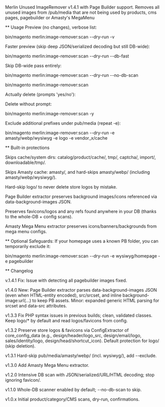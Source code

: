 Merlin Unused ImageRemover v1.4.1 with Page Builder support.
Removes all unused images from /pub/media that are not being used by products, cms pages, pagebuilder or Amasty's MegaMenu

** Usage
Preview (no changes), verbose list:

bin/magento merlin:image-remover:scan --dry-run -v


Faster preview (skip deep JSON/serialized decoding but still DB-wide):

bin/magento merlin:image-remover:scan --dry-run --db-fast


Skip DB-wide pass entirely:

bin/magento merlin:image-remover:scan --dry-run --no-db-scan


bin/magento merlin:image-remover:scan

Actually delete (prompts 'yes/no'):

Delete without prompt:

bin/magento merlin:image-remover:scan -y


Exclude additional prefixes under pub/media (repeat -e):

bin/magento merlin:image-remover:scan --dry-run -e amasty/webp/wysiwyg -e logo -e vendor_x/cache


** Built-in protections

Skips cache/system dirs: catalog/product/cache/, tmp/, captcha/, import/, downloadable/tmp/.

Skips Amasty cache: amasty/, and hard-skips amasty/webp/ (including amasty/webp/wysiwyg/).

Hard-skip logo/ to never delete store logos by mistake.

Page Builder extractor preserves background images/icons referenced via data-background-images JSON.

Preserves favicons/logos and any refs found anywhere in your DB (thanks to the whole-DB + config scans).

Amasty Mega Menu extractor preserves icons/banners/backgrounds from mega menu configs.


** Optional Safeguards:
If your homepage uses a known PB folder, you can temporarily exclude it:

bin/magento merlin:image-remover:scan --dry-run -e wysiwyg/homepage -e pagebuilder


** Changelog


v.1.4.1
Fix: Issue with detecting all pagebuilder images fixed.

v1.4.0
New: Page Builder extractor parses data-background-images JSON (even when HTML-entity encoded), src/srcset, and inline background-image:url(...) to keep PB assets.
Minor: expanded generic HTML parsing for srcset and data-src attributes.

v1.3.3
Fix PHP syntax issues in previous builds; clean, validated classes.
Keep logo/* by default and read logos/favicons from config.

v1.3.2
Preserve store logos & favicons via ConfigExtractor of core_config_data (e.g., design/header/logo_src, design/email/logo, sales/identity/logo, design/head/shortcut_icon).
Default protection for logo/ (skip deletion).

v1.3.1
Hard-skip pub/media/amasty/webp/ (incl. wysiwyg/), add --exclude.

v1.3.0
Add Amasty Mega Menu extractor.

v1.2.0
Intensive DB scan with JSON/serialized/URL/HTML decoding; stop ignoring favicon/.

v1.1.0
Whole-DB scanner enabled by default; --no-db-scan to skip.

v1.0.x
Initial product/category/CMS scans, dry-run, confirmations.
